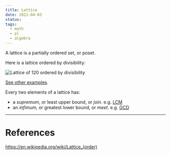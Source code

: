 ```yaml
---
title: Lattice
date: 2021-04-03
status: 
tags:
  - math
  - pl
  - algebra
---
```

  
A lattice is a partially ordered set, or poset.  
  
Here is a lattice ordered by divisibility:  
  
![Lattice of 120 ordered by divisibility](https://upload.wikimedia.org/wikipedia/commons/7/7c/Birkhoff120.svg)  
  
[See other examples](https://en.wikipedia.org/wiki/Lattice_(order)#Examples).  
  
Every two elements of a lattice has:  
- a _supremum_, or least upper bound, or _join_. e.g. [LCM](https://en.wikipedia.org/wiki/Least_common_multiple)  
- an _infimum_, or greatest lower bound, or _meet_. e.g. [GCD](https://en.wikipedia.org/wiki/Greatest_common_divisor)
---
# References

https://en.wikipedia.org/wiki/Lattice_(order)
